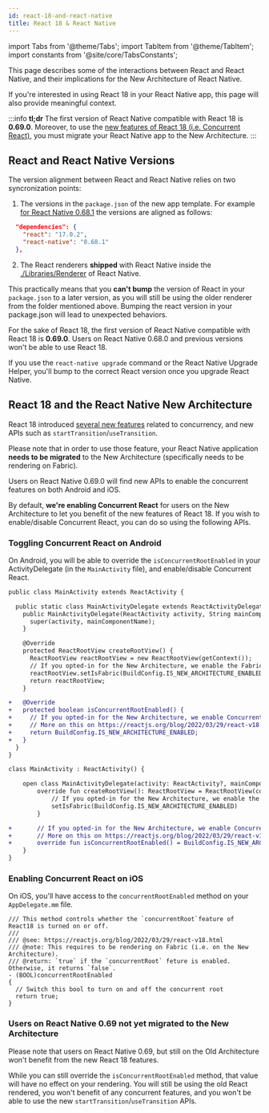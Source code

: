 ```yaml
---
id: react-18-and-react-native
title: React 18 & React Native
---
```


import Tabs from '@theme/Tabs'; import TabItem from '@theme/TabItem'; import constants from '@site/core/TabsConstants';

This page describes some of the interactions between React and React Native,
and their implications for the New Architecture of React Native.

If you're interested in using React 18 in your React Native app, this page will also provide meaningful context.

:::info
**tl;dr** The first version of React Native compatible with React 18 is **0.69.0**.
Moreover, to use the [new features of React 18 (i.e. Concurrent React)](https://reactjs.org/blog/2022/03/29/react-v18.html),
you must migrate your React Native app to the New Architecture.
:::

## React and React Native Versions

The version alignment between React and React Native relies on two syncronization points:

1. The versions in the `package.json` of the new app template. For example [for React Native 0.68.1](https://github.com/facebook/react-native/blob/b5f1b26a8ff4014e45bbb95c5956ba2c2cf286db/template/package.json#L12-L15) the versions are aligned as follows:

```json
  "dependencies": {
    "react": "17.0.2",
    "react-native": "0.68.1"
  },
```

2. The React renderers **shipped** with React Native inside the [./Libraries/Renderer](https://github.com/facebook/react-native/tree/main/Libraries/Renderer) of React Native.

This practically means that you **can't bump** the version of React in your `package.json` to a later version,
as you will still be using the older renderer from the folder mentioned above. Bumping the react version in your package.json
will lead to unexpected behaviors.

For the sake of React 18, the first version of React Native compatible with React 18 is **0.69.0**.
Users on React Native 0.68.0 and previous versions won't be able to use React 18.

If you use the `react-native upgrade` command or the React Native Upgrade Helper,
you'll bump to the correct React version once you upgrade React Native.

## React 18 and the React Native New Architecture

React 18 introduced [several new features](https://reactjs.org/blog/2022/03/29/react-v18.html) related to concurrency, and new APIs such as `startTransition`/`useTransition`.

Please note that in order to use those feature, your React Native application **needs to be migrated** to the New Architecture (specifically needs to be rendering on Fabric).

Users on React Native 0.69.0 will find new APIs to enable the concurrent features on both Android and iOS.

By default, **we're enabling Concurrent React** for users on the New Architecture to let you benefit of the new features of React 18.
If you wish to enable/disable Concurrent React, you can do so using the following APIs.

### Toggling Concurrent React on Android

On Android, you will be able to override the `isConcurrentRootEnabled` in your ActivityDelegate (in the `MainActivity` file),
and enable/disable Concurrent React.

<Tabs groupId="android-language" defaultValue={constants.defaultAndroidLanguage} values={constants.androidLanguages}>

<TabItem value="java">

```diff
public class MainActivity extends ReactActivity {

  public static class MainActivityDelegate extends ReactActivityDelegate {
    public MainActivityDelegate(ReactActivity activity, String mainComponentName) {
      super(activity, mainComponentName);
    }

    @Override
    protected ReactRootView createRootView() {
      ReactRootView reactRootView = new ReactRootView(getContext());
      // If you opted-in for the New Architecture, we enable the Fabric Renderer.
      reactRootView.setIsFabric(BuildConfig.IS_NEW_ARCHITECTURE_ENABLED);
      return reactRootView;
    }

+   @Override
+   protected boolean isConcurrentRootEnabled() {
+     // If you opted-in for the New Architecture, we enable Concurrent Root (i.e. React 18).
+     // More on this on https://reactjs.org/blog/2022/03/29/react-v18.html
+     return BuildConfig.IS_NEW_ARCHITECTURE_ENABLED;
+   }
  }
}
```

</TabItem>

<TabItem value="kotlin">

```diff
class MainActivity : ReactActivity() {

    open class MainActivityDelegate(activity: ReactActivity?, mainComponentName: String?) : ReactActivityDelegate(activity, mainComponentName) {
        override fun createRootView(): ReactRootView = ReactRootView(context).apply {
            // If you opted-in for the New Architecture, we enable the Fabric Renderer.
            setIsFabric(BuildConfig.IS_NEW_ARCHITECTURE_ENABLED)
        }

+       // If you opted-in for the New Architecture, we enable Concurrent Root (i.e. React 18).
+       // More on this on https://reactjs.org/blog/2022/03/29/react-v18.html
+       override fun isConcurrentRootEnabled() = BuildConfig.IS_NEW_ARCHITECTURE_ENABLED
    }
}
```

</TabItem>
</Tabs>

### Enabling Concurrent React on iOS

On iOS, you'll have access to the `concurrentRootEnabled` method on your `AppDelegate.mm` file.

```objc
/// This method controls whether the `concurrentRoot`feature of React18 is turned on or off.
///
/// @see: https://reactjs.org/blog/2022/03/29/react-v18.html
/// @note: This requires to be rendering on Fabric (i.e. on the New Architecture).
/// @return: `true` if the `concurrentRoot` feture is enabled. Otherwise, it returns `false`.
- (BOOL)concurrentRootEnabled
{
  // Switch this bool to turn on and off the concurrent root
  return true;
}
```

### Users on React Native 0.69 not yet migrated to the New Architecture

Please note that users on React Native 0.69, but still on the Old Architecture won't benefit from the new React 18 features.

While you can still override the `isConcurrentRootEnabled` method, that value will have no effect on your rendering.
You will still be using the old React rendered, you won't benefit of any concurrent features, and you won't be able to use the new
`startTransition`/`useTransition` APIs.
